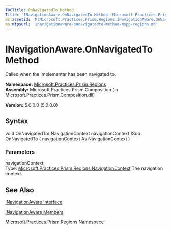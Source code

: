 ```yaml
---
TOCTitle: OnNavigatedTo Method
Title: 'INavigationAware.OnNavigatedTo Method (Microsoft.Practices.Prism.Regions)'
ms:assetid: 'M:Microsoft.Practices.Prism.Regions.INavigationAware.OnNavigatedTo(Microsoft.Practices.Prism.Regions.NavigationContext)'
ms:mtpsurl: 'inavigationaware-onnavigatedto-method-mspp-regions.md'
---
```


# INavigationAware.OnNavigatedTo Method

Called when the implementer has been navigated to.

**Namespace:** [Microsoft.Practices.Prism.Regions](https://msdn.microsoft.com/library/microsoft.practices.prism.regions)
**Assembly:** Microsoft.Practices.Prism.Composition (in Microsoft.Practices.Prism.Composition.dll)

**Version:** 5.0.0.0 (5.0.0.0)

## Syntax
void OnNavigatedTo( NavigationContext navigationContext )Sub OnNavigatedTo ( navigationContext As NavigationContext )

### Parameters

navigationContext  
Type: [Microsoft.Practices.Prism.Regions.NavigationContext](https://msdn.microsoft.com/library/microsoft.practices.prism.regions.navigationcontext)
The navigation context.

## See Also
[INavigationAware Interface](https://msdn.microsoft.com/library/microsoft.practices.prism.regions.inavigationaware)

[INavigationAware Members](https://msdn.microsoft.com/allmembers.t:microsoft.practices.prism.regions.inavigationaware)

[Microsoft.Practices.Prism.Regions Namespace](https://msdn.microsoft.com/library/microsoft.practices.prism.regions)
